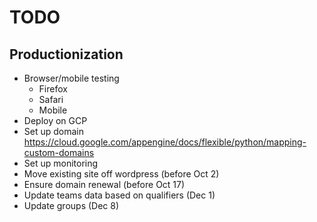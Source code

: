 # TODO

## Productionization
* Browser/mobile testing
    * Firefox
    * Safari
    * Mobile
* Deploy on GCP
* Set up domain https://cloud.google.com/appengine/docs/flexible/python/mapping-custom-domains
* Set up monitoring
* Move existing site off wordpress (before Oct 2)
* Ensure domain renewal (before Oct 17)
* Update teams data based on qualifiers (Dec 1)
* Update groups (Dec 8)
